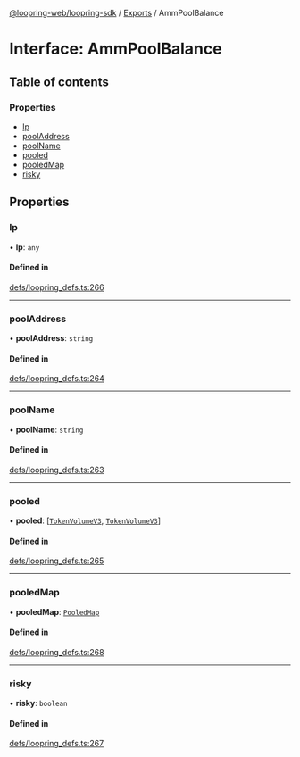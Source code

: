 [@loopring-web/loopring-sdk](../README.md) / [Exports](../modules.md) / AmmPoolBalance

# Interface: AmmPoolBalance

## Table of contents

### Properties

- [lp](AmmPoolBalance.md#lp)
- [poolAddress](AmmPoolBalance.md#pooladdress)
- [poolName](AmmPoolBalance.md#poolname)
- [pooled](AmmPoolBalance.md#pooled)
- [pooledMap](AmmPoolBalance.md#pooledmap)
- [risky](AmmPoolBalance.md#risky)

## Properties

### lp

• **lp**: `any`

#### Defined in

[defs/loopring_defs.ts:266](https://github.com/Loopring/loopring_sdk/blob/ea87b1c/src/defs/loopring_defs.ts#L266)

___

### poolAddress

• **poolAddress**: `string`

#### Defined in

[defs/loopring_defs.ts:264](https://github.com/Loopring/loopring_sdk/blob/ea87b1c/src/defs/loopring_defs.ts#L264)

___

### poolName

• **poolName**: `string`

#### Defined in

[defs/loopring_defs.ts:263](https://github.com/Loopring/loopring_sdk/blob/ea87b1c/src/defs/loopring_defs.ts#L263)

___

### pooled

• **pooled**: [[`TokenVolumeV3`](TokenVolumeV3.md), [`TokenVolumeV3`](TokenVolumeV3.md)]

#### Defined in

[defs/loopring_defs.ts:265](https://github.com/Loopring/loopring_sdk/blob/ea87b1c/src/defs/loopring_defs.ts#L265)

___

### pooledMap

• **pooledMap**: [`PooledMap`](PooledMap.md)

#### Defined in

[defs/loopring_defs.ts:268](https://github.com/Loopring/loopring_sdk/blob/ea87b1c/src/defs/loopring_defs.ts#L268)

___

### risky

• **risky**: `boolean`

#### Defined in

[defs/loopring_defs.ts:267](https://github.com/Loopring/loopring_sdk/blob/ea87b1c/src/defs/loopring_defs.ts#L267)
